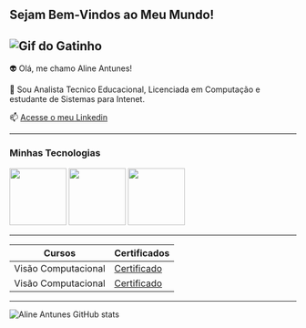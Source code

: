 ## Sejam Bem-Vindos ao Meu Mundo!

![Gif do Gatinho](https://media1.tenor.com/m/bCfpwMjfAi0AAAAC/cat-typing.gif)
---------

👽 Olá, me chamo Aline Antunes!

💬 Sou Analista Tecnico Educacional, Licenciada em Computação e estudante de Sistemas para Intenet.

📫 [Acesse o meu Linkedin](https://br.linkedin.com/in/aline-antunes-a908a6174)

------

### Minhas Tecnologias

<img src="https://cdn.jsdelivr.net/gh/devicons/devicon@latest/icons/javascript/javascript-plain.svg" width="100px">
<img src="https://cdn.jsdelivr.net/gh/devicons/devicon@latest/icons/java/java-original.svg" width="100px">
<img src="https://cdn.jsdelivr.net/gh/devicons/devicon@latest/icons/angular/angular-original.svg" width="100px">

-----

| Cursos | Certificados |
|-------- | ------------ |
|Visão Computacional | [Certificado](https://www.dio.me/certificate/7E1AC420/share) 
|Visão Computacional | [Certificado](https://www.dio.me/certificate/7E1AC420/share)

-----
![Aline Antunes GitHub stats](https://github-readme-stats.vercel.app/api?username=allineantunnes&show_icons=true&theme=dracula)


<!--
**allineantunnes/allineantunnes** is a ✨ _special_ ✨ repository because its `README.md` (this file) appears on your GitHub profile.
Here are some ideas to get you started:
- 🔭 I’m currently working on ...
- 🌱 I’m currently learning ...
- 👯 I’m looking to collaborate on ...
- 🤔 I’m looking for help with ...
- 💬 Ask me about ...
- 📫 How to reach me: ...
- 😄 Pronouns: ...
- ⚡ Fun fact: ...
-->